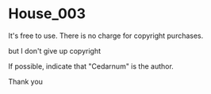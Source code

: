 # House_003

It's free to use.
There is no charge for copyright purchases.

but I don't give up copyright

If possible, indicate that "Cedarnum" is the author.

Thank you
